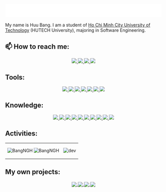 <p align="center">
  <a href="https://github.com/BangNGH"> <img loading="lazy" alt="Welcome" src="welcome.svg"/> </a>
</p>

My name is Huu Bang. I am a student of [Ho Chi Minh City University of Technology](https://www.hutech.edu.vn/) (HUTECH University), majoring in Software Engineering.<br>

## 📫 How to reach me: 
<p align="center">
  <a href="https://www.facebook.com/BangNGH/" alt="Facebook">
    <img src="https://img.icons8.com/fluent/48/000000/facebook-new.png" target="_blank" />
  </a> 
  <a href="mailto:BangNGH@gmail.com" alt="Email">
    <img src="https://img.icons8.com/fluent/48/000000/mailing.png"/>
  </a>
    <a href="https://www.instagram.com/_nghbang/" alt="Instagram">
    <img src="https://skillicons.dev/icons?i=instagram" target="_blank" />
  </a> 
   <a href="https://github.com/BangNGH" alt="Github">
    <img src="https://skillicons.dev/icons?i=github" target="_blank" />
  </a> 
</p>

## Tools: 
<p align="center">
   <a href="https://github.com/BangNGH" alt="Github">
   <img src="https://skillicons.dev/icons?i=postman"/>
  <img src="https://img.icons8.com/color/48/000000/microsoft-sql-server.png"/>
  <img src="https://img.icons8.com/color/48/000000/mysql-logo.png"/>
  <img src="https://img.icons8.com/color/48/000000/git.png"/>
  <img src="https://img.icons8.com/color/48/000000/github-2.png"/>
  <img src="https://img.icons8.com/color/48/000000/visual-studio-code-2019.png"/>
  <img src="https://img.icons8.com/color/48/null/visual-studio--v2.png"/>
  </a>
</p>

## Knowledge: 
<p align="center">
   <a href="https://github.com/BangNGH" alt="Github">
  <img src="https://skillicons.dev/icons?i=dotnet"/>
<img src="https://skillicons.dev/icons?i=c"/>
  <img src="https://skillicons.dev/icons?i=cs"/>
<img src="https://skillicons.dev/icons?i=mysql"/>
 <img src="https://skillicons.dev/icons?i=java"/>
 <img src="https://skillicons.dev/icons?i=spring"/>
  <img src="https://skillicons.dev/icons?i=js"/>
   <img src="https://skillicons.dev/icons?i=html"/>
    <img src="https://skillicons.dev/icons?i=css"/>
   <img src="https://skillicons.dev/icons?i=bootstrap"/>
       </a>
</p>

## Activities:

<table style="width:100%;">
  <tr>
    <td>
      <img src="https://github-readme-stats.vercel.app/api/top-langs/?username=BangNGH&bg_color=FFFFFF00&text_color=179fa3&layout=compact&hide=CSS&langs_count=10&custom_title=Language" alt="BangNGH" width="100%"/>
      <img src="https://github-readme-stats.vercel.app/api?username=BangNGH&bg_color=FFFFFF00&text_color=179fa3&show_icons=true&count_private=true&include_all_commits=true&custom_title=Activities%20on%20Github" alt="BangNGH" width="100%"/>
    </td>
    <td>
      <p align="center"> 
        <img src="https://cdn.dribbble.com/users/1059583/screenshots/4171367/coding-freak.gif" alt="dev" width="100%"/>
      </p>
    </td>
  </tr>
</table>

## My own projects:

<p align="center">
  <a href="https://github.com/BangNGH/CoderLab">
  <!-- Change the `github-readme-stats.anuraghazra1.vercel.app` to `github-readme-stats.vercel.app`  -->
  <img align="center" src="https://github-readme-stats.vercel.app/api/pin/?username=BangNGH&repo=CoderLab&theme=vue" />
</a>    
<a href="https://github.com/BangNGH/FoodSocial">
  <!-- Change the `github-readme-stats.anuraghazra1.vercel.app` to `github-readme-stats.vercel.app`  -->
  <img align="center" src="https://github-readme-stats.vercel.app/api/pin/?username=BangNGH&repo=FoodSocial&theme=graywhite" />
</a>    

  
<a href="https://github.com/BangNGH/Coach_Ticket_Website">
  <!-- Change the `github-readme-stats.anuraghazra1.vercel.app` to `github-readme-stats.vercel.app`  -->
  <img align="center" src="https://github-readme-stats.vercel.app/api/pin/?username=BangNGH&repo=Coach_Ticket_Website&theme=shadow_blue" />
</a>    
<a href="https://github.com/BangNGH/FurnitureStore">
  <!-- Change the `github-readme-stats.anuraghazra1.vercel.app` to `github-readme-stats.vercel.app`  -->
  <img align="center" src="https://github-readme-stats.vercel.app/api/pin/?username=BangNGH&repo=FurnitureStore&theme=buefy" />
</a>
</p>
